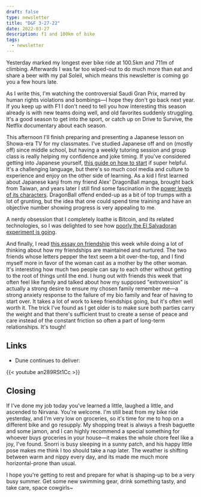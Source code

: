 ```yaml
---
draft: false
type: newsletter
title: "D&F 3-27-22"
date: 2022-03-27
description: f1 and 100km of bike
tags:
  - newsletter
---
```

Yesterday marked my longest ever bike ride at 100.5km and 711m of climbing. Afterwards I was far too wiped-out to do much more than eat and share a beer with my pal Soleil, which means this newsletter is coming go you a few hours late.

As I write this, I'm watching the controversial Saudi Gran Prix, marred by human rights violations and bombings—I hope they don't go back next year. If you keep up with F1 I don't need to tell you how interesting this season already is with new teams doing well, and old favorites suddenly struggling. It's a good season to get into the sport, or catch up on Drive to Survive, the Netflix documentary about each season.

This afternoon I'll finish preparing and presenting a Japanese lesson on Showa-era TV for my classmates. I've studied Japanese off and on (mostly off) since middle school, but having a weekly tutoring session and group class is really helping my confidence and joke timing. If you've considered getting into Japanese yourself, [this guide on how to start](https://www.tofugu.com/learn-japanese/) if super helpful. It's a challenging language, but there's so much cool media and culture to experience and enjoy on the other side of learning. As a kid I first learned about Japanese kanji from my friend Alex' DragonBall manga, brought back from Taiwan, and years later I still find some fascination in the [power levels of its characters](https://www.polygon.com/22981598/dragon-ball-power-levels-chart). DragonBall offend ended-up as a bit of top trumps with a lot of grunting, but the idea that one could spend time training and have an objective number showing progress is very appealing to me.

A nerdy obsession that I completely loathe is Bitcoin, and its related technologies, so I was delighted to see how [poorly the El Salvadoran experiment is going](https://restofworld.org/2022/el-salvador-bitcoin/).

And finally, I read [this essay on friendship](https://www.theatlantic.com/magazine/archive/2022/03/why-we-lose-friends-aging-happiness/621305/) this week while doing a lot of thinking about how my friendships are maintained and nurtured. The two friends whose letters pepper the text seem a bit over-the-top, and I find myself more in favor of the woman cast as a mother by the other woman. It's interesting how much two people can say to each other without getting to the root of things until the end. I hung out with friends this week that often feel like family and talked about how my supposed "extroversion" is actually a strong desire to ensure my chosen family remember me—a strong anxiety response to the failure of my bio family and fear of having to start over. It takes a lot of work to keep friendships going, but it's often well worth it. The trick I've found as I get older is to make sure both parties carry the weight and that there's sufficient trust to create a sense of peace and care instead of the constant friction so often a part of long-term relationships. It's tough!

## Links

- Dune continues to deliver:

{{< youtube an289RSt1Cc >}}

## Closing

If I've done my job today you've learned a little, laughed a little, and ascended to Nirvana. You're welcome. I'm still beat from my bike ride yesterday, and I'm very low on groceries, so it's time for me to hop on a different bike and go resupply. My shopping treat is always a fresh baguette and some jamon, and I can highly recommend a special something for whoever buys groceries in your house—it makes the whole chore feel like a joy, I've found. Snorri is busy sleeping in a sunny patch, and his happy little pose makes me think I too should take a nap later. The weather is shifting between warm and nippy every day, and its made me much more horizontal-prone than usual. 

I hope you're getting to rest and prepare for what is shaping-up to be a very busy summer. Get some new swimming gear, drink something tasty, and take care, space cowgirls~